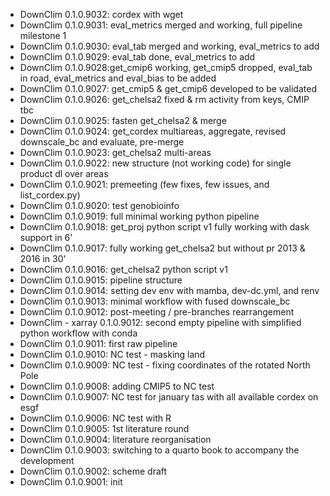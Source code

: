 -   DownClim 0.1.0.9032: cordex with wget
-   DownClim 0.1.0.9031: eval_metrics merged and working, full pipeline milestone 1
-   DownClim 0.1.0.9030: eval_tab merged and working, eval_metrics to add
-   DownClim 0.1.0.9029: eval_tab done, eval_metrics to add
-   DownClim 0.1.0.9028:get_cmip6 working, get_cmip5 dropped, eval_tab in road, eval_metrics and eval_bias to be added
-   DownClim 0.1.0.9027: get_cmip5 & get_cmip6 developed to be validated
-   DownClim 0.1.0.9026: get_chelsa2 fixed & rm activity from keys, CMIP tbc
-   DownClim 0.1.0.9025: fasten get_chelsa2 & merge
-   DownClim 0.1.0.9024: get_cordex multiareas, aggregate, revised downscale_bc and evaluate, pre-merge
-   DownClim 0.1.0.9023: get_chelsa2 multi-areas
-   DownClim 0.1.0.9022: new structure (not working code) for single product dl over areas
-   DownClim 0.1.0.9021: premeeting (few fixes, few issues, and list_cordex.py)
-   DownClim 0.1.0.9020: test genobioinfo
-   DownClim 0.1.0.9019: full minimal working python pipeline
-   DownClim 0.1.0.9018: get_proj python script v1 fully working with dask support in 6'
-   DownClim 0.1.0.9017: fully working get_chelsa2 but without pr 2013 & 2016 in 30'
-   DownClim 0.1.0.9016: get_chelsa2 python script v1
-   DownClim 0.1.0.9015: pipeline structure
-   DownClim 0.1.0.9014: setting dev env with mamba, dev-dc.yml, and renv
-   DownClim 0.1.0.9013: minimal workflow with fused downscale_bc
-   DownClim 0.1.0.9012: post-meeting / pre-branches rearrangement
-   DownClim - xarray 0.1.0.9012: second empty pipeline with simplified python workflow with conda
-   DownClim 0.1.0.9011: first raw pipeline
-   DownClim 0.1.0.9010: NC test - masking land
-   DownClim 0.1.0.9009: NC test - fixing coordinates of the rotated North Pole
-   DownClim 0.1.0.9008: adding CMIP5 to NC test
-   DownClim 0.1.0.9007: NC test for january tas with all available cordex on esgf
-   DownClim 0.1.0.9006: NC test with R
-   DownClim 0.1.0.9005: 1st literature round
-   DownClim 0.1.0.9004: literature reorganisation
-   DownClim 0.1.0.9003: switching to a quarto book to accompany the development
-   DownClim 0.1.0.9002: scheme draft
-   DownClim 0.1.0.9001: init
